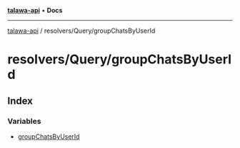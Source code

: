 [**talawa-api**](../../../README.md) • **Docs**

***

[talawa-api](../../../modules.md) / resolvers/Query/groupChatsByUserId

# resolvers/Query/groupChatsByUserId

## Index

### Variables

- [groupChatsByUserId](variables/groupChatsByUserId.md)
